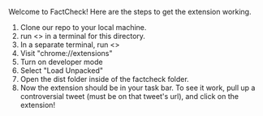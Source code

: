 Welcome to FactCheck!  Here are the steps to get the extension working.

1. Clone our repo to your local machine.
2. run <<npm run dev>> in a terminal for this directory.
3. In a separate terminal, run <<npm run build>>
4. Visit "chrome://extensions"
5. Turn on developer mode
6. Select "Load Unpacked"
7. Open the dist folder inside of the factcheck folder.
8. Now the extension should be in your task bar. To see it work, pull up a controversial tweet (must be on that tweet's url),
   and click on the extension!
